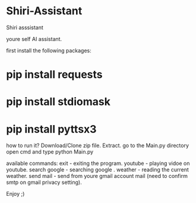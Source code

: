# Shiri-Assistant
Shiri asssistant

youre self AI assistant.

first install the following packages:
# pip install requests 
# pip install stdiomask 
# pip install pyttsx3

how to run it?
Download/Clone zip file.
Extract.
go to the Main.py directory
open cmd and type python Main.py




available commands:
exit - exiting the program.
youtube - playing vidoe on youtube.
search google - searching google .
weather - reading the current weather.
send mail - send from youre gmail account mail (need to confirm smtp on gmail privacy setting).


Enjoy ;)
